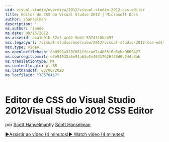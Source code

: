```yaml
---
uid: visual-studio/overview/2012/visual-studio-2012-css-editor
title: Editor de CSS do Visual Studio 2012 | Microsoft Docs
author: shanselman
description: ''
ms.author: riande
ms.date: 08/15/2012
ms.assetid: aba1e91b-57cf-4c02-9ab1-5374310be497
msc.legacyurl: /visual-studio/overview/2012/visual-studio-2012-css-editor
msc.type: video
ms.openlocfilehash: 8b0998a328f851ffccad7c4065f6a5eba9660427
ms.sourcegitcommit: e7e91932a6e91a63e2e46417626f39d6b244a3ab
ms.translationtype: MT
ms.contentlocale: pt-BR
ms.lasthandoff: 03/06/2020
ms.locfileid: "78578417"
---
```

# <a name="visual-studio-2012-css-editor"></a><span data-ttu-id="fa52b-102">Editor de CSS do Visual Studio 2012</span><span class="sxs-lookup"><span data-stu-id="fa52b-102">Visual Studio 2012 CSS Editor</span></span>

<span data-ttu-id="fa52b-103">por [Scott Hanselman](https://github.com/shanselman)</span><span class="sxs-lookup"><span data-stu-id="fa52b-103">by [Scott Hanselman](https://github.com/shanselman)</span></span>

[<span data-ttu-id="fa52b-104">&#9654;Assistir ao vídeo (4 minutos)</span><span class="sxs-lookup"><span data-stu-id="fa52b-104">&#9654; Watch video (4 minutes)</span></span>](https://channel9.msdn.com/Blogs/ASP-NET-Site-Videos/visual-studio-2012-css-editor)
